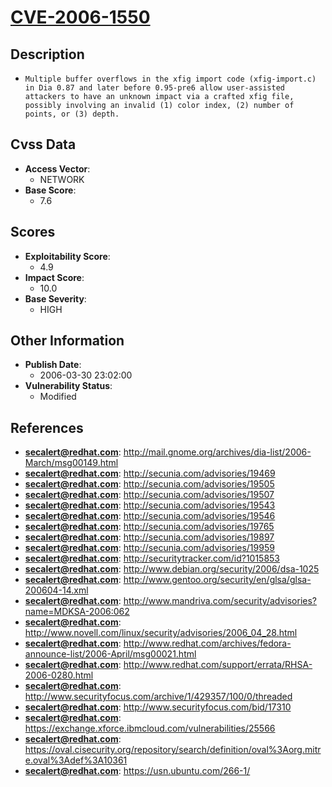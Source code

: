 
# [CVE-2006-1550](http://mail.gnome.org/archives/dia-list/2006-March/msg00149.html)

## Description

- `Multiple buffer overflows in the xfig import code (xfig-import.c) in Dia 0.87 and later before 0.95-pre6 allow user-assisted attackers to have an unknown impact via a crafted xfig file, possibly involving an invalid (1) color index, (2) number of points, or (3) depth.`

## Cvss Data

- **Access Vector**:
  - NETWORK
- **Base Score**:
  - 7.6

## Scores

- **Exploitability Score**:
  - 4.9
- **Impact Score**:
  - 10.0
- **Base Severity**:
  - HIGH

## Other Information

- **Publish Date**:
  - 2006-03-30 23:02:00
- **Vulnerability Status**:
  - Modified

## References

- **secalert@redhat.com**: http://mail.gnome.org/archives/dia-list/2006-March/msg00149.html
- **secalert@redhat.com**: http://secunia.com/advisories/19469
- **secalert@redhat.com**: http://secunia.com/advisories/19505
- **secalert@redhat.com**: http://secunia.com/advisories/19507
- **secalert@redhat.com**: http://secunia.com/advisories/19543
- **secalert@redhat.com**: http://secunia.com/advisories/19546
- **secalert@redhat.com**: http://secunia.com/advisories/19765
- **secalert@redhat.com**: http://secunia.com/advisories/19897
- **secalert@redhat.com**: http://secunia.com/advisories/19959
- **secalert@redhat.com**: http://securitytracker.com/id?1015853
- **secalert@redhat.com**: http://www.debian.org/security/2006/dsa-1025
- **secalert@redhat.com**: http://www.gentoo.org/security/en/glsa/glsa-200604-14.xml
- **secalert@redhat.com**: http://www.mandriva.com/security/advisories?name=MDKSA-2006:062
- **secalert@redhat.com**: http://www.novell.com/linux/security/advisories/2006_04_28.html
- **secalert@redhat.com**: http://www.redhat.com/archives/fedora-announce-list/2006-April/msg00021.html
- **secalert@redhat.com**: http://www.redhat.com/support/errata/RHSA-2006-0280.html
- **secalert@redhat.com**: http://www.securityfocus.com/archive/1/429357/100/0/threaded
- **secalert@redhat.com**: http://www.securityfocus.com/bid/17310
- **secalert@redhat.com**: https://exchange.xforce.ibmcloud.com/vulnerabilities/25566
- **secalert@redhat.com**: https://oval.cisecurity.org/repository/search/definition/oval%3Aorg.mitre.oval%3Adef%3A10361
- **secalert@redhat.com**: https://usn.ubuntu.com/266-1/
